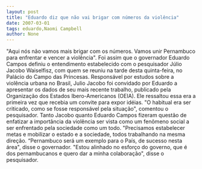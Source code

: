 ```yaml
---
layout: post
title: "Eduardo diz que não vai brigar com números da violência"
date: 2007-03-01
tags: eduardo,Naomi Campbell
author: None
---
```

\"Aqui nós não vamos mais brigar com os números. Vamos unir Pernambuco para enfrentar e vencer a violência\".
Foi assim que o governador Eduardo Campos definiu o entendimento estabelecido com o pesquisador Júlio Jacobo Waiselfisz, com quem se reuniu na tarde desta quinta-feira, no Palácio do Campo das Princesas.
Responsável por estudos sobre a violência urbana no Brasil, Julio Jacobo foi convidado por Eduardo a apresentar os dados de seu mais recente trabalho, publicado pela Organização dos Estados Ibero-Americanos (OEIA). Ele ressaltou essa era a primeira vez que recebia um convite para expor idéias.
\"O habitual era ser criticado, como se fosse responsável pela situação\", comentou o pesquisador.
Tanto Jacobo quanto Eduardo Campos fizeram questão de enfatizar a importância da violência ser vista como um fenômeno social a ser enfrentado pela sociedade como um todo. 
\"Precisamos estabelecer metas e mobilizar o estado e a sociedade, todos trabalhando na mesma direção.
“Pernambuco será um exemplo para o País, de sucesso nesta área\", disse o governador.
\"Estou alinhado no esforço do governo, que é dos pernambucanos e quero dar a minha colaboração\", disse o pesquisador.  